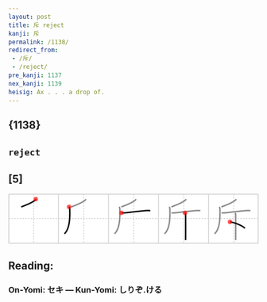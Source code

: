 ```yaml
---
layout: post
title: 斥 reject
kanji: 斥
permalink: /1138/
redirect_from:
 - /斥/
 - /reject/
pre_kanji: 1137
nex_kanji: 1139
heisig: Ax . . . a drop of.
---
```


## {1138}

## `reject`

## [5]

<div class="stroke"><img src="../images/E696A5.png" /></div>

## Reading:

### On-Yomi: セキ &mdash; Kun-Yomi: しりぞ.ける
